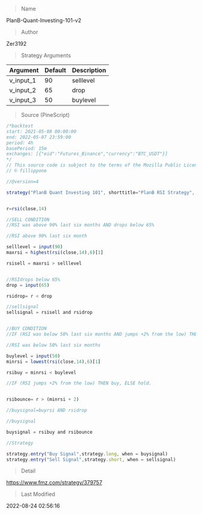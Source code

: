 
> Name

PlanB-Quant-Investing-101-v2

> Author

Zer3192



> Strategy Arguments



|Argument|Default|Description|
|----|----|----|
|v_input_1|90|selllevel|
|v_input_2|65|drop|
|v_input_3|50|buylevel|


> Source (PineScript)

``` javascript
/*backtest
start: 2021-05-08 00:00:00
end: 2022-05-07 23:59:00
period: 4h
basePeriod: 15m
exchanges: [{"eid":"Futures_Binance","currency":"BTC_USDT"}]
*/
// This source code is subject to the terms of the Mozilla Public License 2.0 at https://mozilla.org/MPL/2.0/
// © fillippone

//@version=4

strategy("PlanB Quant Investing 101", shorttitle="PlanB RSI Strategy", overlay=true,calc_on_every_tick=false,pyramiding=0, default_qty_type=strategy.cash,default_qty_value=1000, currency=currency.USD, initial_capital=1000,commission_type=strategy.commission.percent, commission_value=0.0)


r=rsi(close,14)

//SELL CONDITION
//RSI was above 90% last six months AND drops below 65%

//RSI above 90% last six month

selllevel = input(90)
maxrsi = highest(rsi(close,14),6)[1]

rsisell = maxrsi > selllevel 


//RSIdrops below 65%
drop = input(65)

rsidrop= r < drop

//sellsignal
sellsignal = rsisell and rsidrop 


//BUY CONDITION
//IF (RSI was below 50% last six months AND jumps +2% from the low) THEN buy, ELSE hold.

//RSI was below 50% last six months

buylevel = input(50)
minrsi = lowest(rsi(close,14),6)[1]

rsibuy = minrsi < buylevel 

//IF (RSI jumps +2% from the low) THEN buy, ELSE hold.


rsibounce= r > (minrsi + 2)

//buysignal=buyrsi AND rsidrop

//buysignal

buysignal = rsibuy and rsibounce 

//Strategy

strategy.entry("Buy Signal",strategy.long, when = buysignal)
strategy.entry("Sell Signal",strategy.short, when = sellsignal)


```

> Detail

https://www.fmz.com/strategy/379757

> Last Modified

2022-08-24 02:56:16

